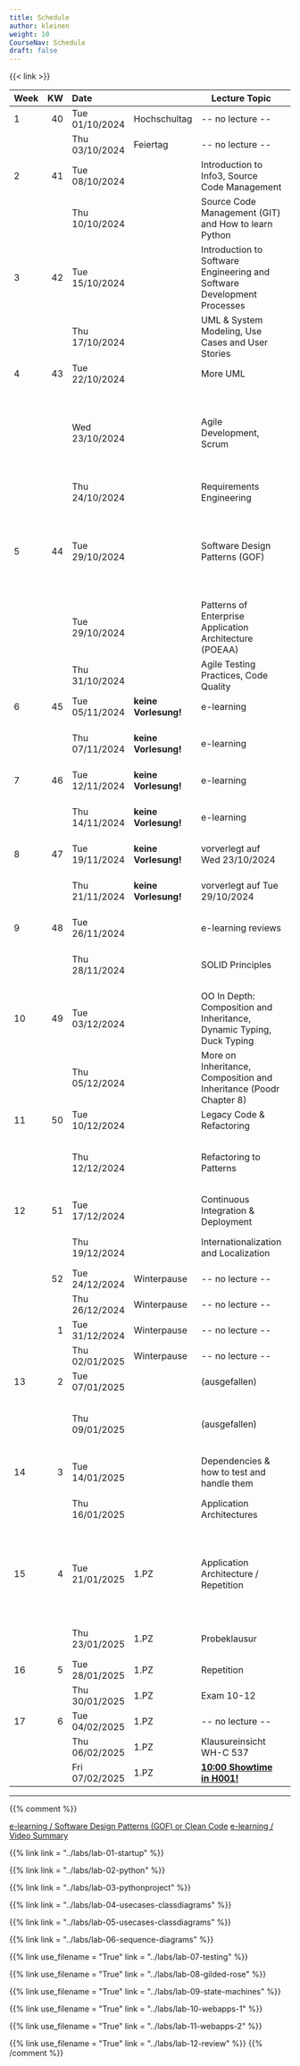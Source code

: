 ```yaml
---
title: Schedule
author: kleinen
weight: 10
CourseNav: Schedule
draft: false
---
```


{{< link   >}}

| Week |  KW | Date           |                      | Lecture Topic                                                           | Lab                                                                                                 |
| :--- | --: | :------------- | :------------------- | ----------------------------------------------------------------------- |:----------------------------------------------------------------------------------------------------|
| 1    |  40 | Tue 01/10/2024 | Hochschultag         | -- no lecture --                                                        |                                                                                                     |
|      |     | Thu 03/10/2024 | Feiertag             | -- no lecture --                                                        |                                                                                                     |
| 2    |  41 | Tue 08/10/2024 |                      | Introduction to Info3, Source Code Management                           |                                                                                                     |
|      |     | Thu 10/10/2024 |                      | Source Code Management (GIT) and How to learn Python                    | Lab 1: Python, Git, Project Concept                                                                 |
| 3    |  42 | Tue 15/10/2024 |                      | Introduction to Software Engineering and Software Development Processes |                                                                                                     |
|      |     | Thu 17/10/2024 |                      | UML & System Modeling, Use Cases and User Stories                       | Lab 1: Python, Git, Project Concept                                                                 |
| 4    |  43 | Tue 22/10/2024 |                      | More UML                                                                |                                                                                                     |
|      |     | Wed 23/10/2024 |                      | Agile Development, Scrum                                                | {{< alert danger>}} Zusätzlicher Termin: Wed 23/10/2024, 12:15-13:45 Raum siehe LSF{{</ alert>}}    |
|      |     | Thu 24/10/2024 |                      | Requirements Engineering                                                | Lab 2: Django                                                                                       |
| 5    |  44 | Tue 29/10/2024 |                      | Software Design Patterns (GOF)                                          | {{< alert danger>}} Zusätzlicher Termin:  Tue 29/10/2024, 14:00-15:30  Raum siehe LSF{{</ alert>}}  |
|      |     | Tue 29/10/2024 |                      | Patterns of Enterprise Application Architecture (POEAA)                 |                                                                                                     |
|      |     | Thu 31/10/2024 |                      | Agile Testing Practices, Code Quality                                   | Lab 2: Django                                                                                       |
| 6    |  45 | Tue 05/11/2024 | **keine Vorlesung!** | e-learning                                                              |                                                                                                     |
|      |     | Thu 07/11/2024 | **keine Vorlesung!** | e-learning                                                              | Lab 3: Personas, Use Case Diagrams, Scenarios                                                       |
| 7    |  46 | Tue 12/11/2024 | **keine Vorlesung!** | e-learning                                                              |                                                                                                     |
|      |     | Thu 14/11/2024 | **keine Vorlesung!** | e-learning                                                              | Lab 3: Personas, Use Case Diagrams, Scenario                                                        |
| 8    |  47 | Tue 19/11/2024 | **keine Vorlesung!** | vorverlegt auf Wed 23/10/2024                                           |                                                                                                     |
|      |     | Thu 21/11/2024 | **keine Vorlesung!** | vorverlegt auf Tue 29/10/2024                                           | Lab4: Class Diagrams, Sequence Diagrams                                                             |
| 9    |  48 | Tue 26/11/2024 |                      | e-learning reviews                                                      |                                                                                                     |
|      |     | Thu 28/11/2024 |                      | SOLID Principles                                                        | Lab4: Class Diagrams, Sequence Diagrams                                                             |
| 10   |  49 | Tue 03/12/2024 |                      | OO In Depth: Composition and Inheritance, Dynamic Typing, Duck Typing   |                                                                                                     |
|      |     | Thu 05/12/2024 |                      | More on Inheritance, Composition and Inheritance (Poodr Chapter 8)      | Lab5: Project Set-Up: Templates, Views, Routes & Data Model                                         |
| 11   |  50 | Tue 10/12/2024 |                      | Legacy Code & Refactoring                                               |                                                                                                     |
|      |     | Thu 12/12/2024 |                      | Refactoring to Patterns                                                 | Lab5: Project Set-Up: Templates, Views, Routes & Data Model                                         |
| 12   |  51 | Tue 17/12/2024 |                      | Continuous Integration & Deployment                                     |                                                                                                     |
|      |     | Thu 19/12/2024 |                      | Internationalization and Localization                                   | Lab6: Implementation (asynchronous)                                                                 |
|      |  52 | Tue 24/12/2024 | Winterpause          | -- no lecture --                                                        |                                                                                                     |
|      |     | Thu 26/12/2024 | Winterpause          | -- no lecture --                                                        |                                                                                                     |
|      |   1 | Tue 31/12/2024 | Winterpause          | -- no lecture --                                                        |                                                                                                     |
|      |     | Thu 02/01/2025 | Winterpause          | -- no lecture --                                                        |                                                                                                     |
| 13   |   2 | Tue 07/01/2025 |                      |  (ausgefallen)                            |                                                                                                     |
|      |     | Thu 09/01/2025 |                      |  (ausgefallen)                             | Lab6: Implementation (asynchronous - start earlier if you can)                                      |
| 14   |   3 | Tue 14/01/2025 |                      | Dependencies & how to test and handle them                                                            |                                                                                                     |
|      |     | Thu 16/01/2025 |                      | Application Architectures                                                                                            | Lab7: Review, Retrospective (asynchronous)                                                          |
| 15   |   4 | Tue 21/01/2025 | 1.PZ                 | Application Architecture / Repetition |  {{< alert danger>}} Zusätzlicher Termin: Tue 21/01/2025, 14:00-15:30 - Raum siehe LSF{{</ alert>}}                                                                                                   |
|      |     | Thu 23/01/2025 | 1.PZ                 | Probeklausur                                                      | Lab7: Review, Retrospective (asynchronous)                                                          |
| 16   |   5 | Tue 28/01/2025 | 1.PZ                 | Repetition                                                                     |                                                                                                     |
|      |     | Thu 30/01/2025 | 1.PZ                 | Exam 10-12   | Exam                                                                                                |
| 17   |   6 | Tue 04/02/2025 | 1.PZ                 | -- no lecture --                                                                       |                                                                                                     |
|      |     | Thu 06/02/2025 | 1.PZ                 | Klausureinsicht WH-C 537                                                                      |                                                                                                     |
|      |     | Fri 07/02/2025 | 1.PZ                 | **[10:00 Showtime in H001!](https://showtime.f4.htw-berlin.de/)**       | Lab 8: Showtime                                                                                     |

--- 

         
               

{{% comment %}}

[e-learning / Software Design Patterns (GOF) or Clean Code](../material/e-learning-reviews/)
[e-learning / Video Summary](../material/e-learning-videos/)                                



{{% link link = "../labs/lab-01-startup" %}}                              
                                                                          
{{% link  link = "../labs/lab-02-python" %}}                              
                                                                          
{{% link  link = "../labs/lab-03-pythonproject" %}}                       
                                                                          
{{% link  link = "../labs/lab-04-usecases-classdiagrams" %}}              
                                                                          
{{% link  link = "../labs/lab-05-usecases-classdiagrams" %}}              
                                                                          
{{% link  link = "../labs/lab-06-sequence-diagrams" %}}                   
                                                                          
{{% link use_filename = "True" link = "../labs/lab-07-testing" %}}        
                                                                          
{{% link use_filename = "True" link = "../labs/lab-08-gilded-rose" %}}    
                                                                          
{{% link  use_filename = "True" link = "../labs/lab-09-state-machines" %}}
                                                                          
{{% link use_filename = "True" link = "../labs/lab-10-webapps-1" %}}      
                                                                          
{{% link use_filename = "True" link = "../labs/lab-11-webapps-2" %}}      

{{% link use_filename = "True" link = "../labs/lab-12-review" %}} 
{{% /comment %}}
